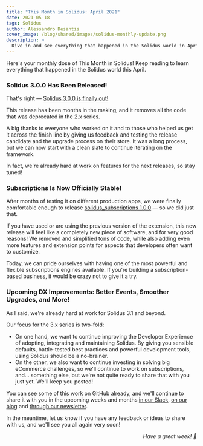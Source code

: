 ```yaml
---
title: "This Month in Solidus: April 2021"
date: 2021-05-18
tags: Solidus
author: Alessandro Desantis
cover_image: /blog/shared/images/solidus-monthly-update.png
description: >
  Dive in and see everything that happened in the Solidus world in April 2021!
---
```


Here's your monthly dose of This Month in Solidus! Keep reading to learn everything that happened in
the Solidus world this April.

### Solidus 3.0.0 Has Been Released!

That's right — [Solidus 3.0.0 is finally out!](https://solidus.io/blog/2021/04/20/solidus-v3-0.html)

This release has been months in the making, and it  removes all the code that was deprecated in the
2.x series.

A big thanks to everyone who worked on it and to those who helped us get it across the finish line
by giving us feedback and testing the release candidate and the upgrade process on their store. It
was a long process, but we can now start with a clean slate to continue iterating on the framework.

In fact, we're already hard at work on features for the next releases, so stay tuned!

### Subscriptions Is Now Officially Stable!

After months of testing it on different production apps, we were finally comfortable enough to
release [solidus_subscriptions 1.0.0](https://github.com/solidusio-contrib/solidus_subscriptions) —
so we did just that.

If you have used or are using the previous version of the extension, this new release will feel like
a completely new piece of software, and for very good reasons! We removed and simplified tons of
code, while also adding even more features and extension points for aspects that developers often
want to customize.

Today, we can pride ourselves with having one of the most powerful and flexible subscriptions
engines available. If you're building a subscription-based business, it would be crazy not to
give it a try.

### Upcoming DX Improvements: Better Events, Smoother Upgrades, and More!

As I said, we're already hard at work for Solidus 3.1 and beyond.

Our focus for the 3.x series is two-fold:

- On one hand, we want to continue improving the Developer Experience of adopting, integrating and
  maintaining Solidus. By giving you sensible defaults, battle-tested best practices and powerful
  development tools, using Solidus should be a no-brainer.
- On the other, we also want to continue investing in solving big eCommerce challenges, so we'll
  continue to work on subscriptions, and... something else, but we're not quite ready to share that
  with you just yet. We'll keep you posted!
  
You can see some of this work on GitHub already, and we'll continue to share it with you in the
upcoming weeks and months [in our Slack](http://solidus.slack.io), [on our blog](https://solidus.io/blog)
and [through our newsletter](https://solidus.io/#mc_embed_signup).
  
In the meantime, let us know if you have any feedback or ideas to share with us, and we'll see you
all again very soon!

_<p style="text-align: right">Have a great week! 👋️</p>_
